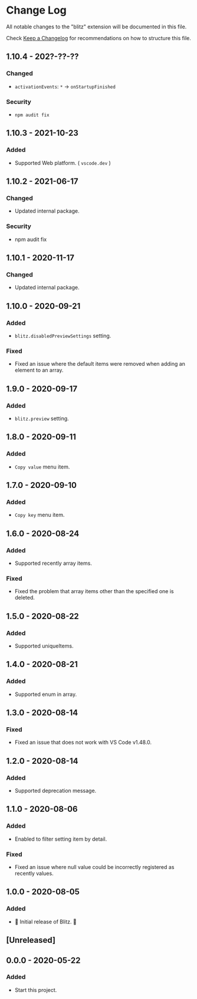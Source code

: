 # Change Log

All notable changes to the "blitz" extension will be documented in this file.

Check [Keep a Changelog](http://keepachangelog.com/) for recommendations on how to structure this file.

## 1.10.4 - 202?-??-??

### Changed

- `activationEvents`: `*` -> `onStartupFinished`

### Security

- `npm audit fix`

## 1.10.3 - 2021-10-23

### Added

- Supported Web platform. ( `vscode.dev` )

## 1.10.2 - 2021-06-17

### Changed

- Updated internal package.

### Security

- npm audit fix

## 1.10.1 - 2020-11-17

### Changed

- Updated internal package.

## 1.10.0 - 2020-09-21

### Added

- `blitz.disabledPreviewSettings` setting.

### Fixed

- Fixed an issue where the default items were removed when adding an element to an array.

## 1.9.0 - 2020-09-17

### Added

- `blitz.preview` setting.

## 1.8.0 - 2020-09-11

### Added

- `Copy value` menu item.

## 1.7.0 - 2020-09-10

### Added

- `Copy key` menu item.

## 1.6.0 - 2020-08-24

### Added

- Supported recently array items.

### Fixed

- Fixed the problem that array items other than the specified one is deleted.

## 1.5.0 - 2020-08-22

### Added

- Supported uniqueItems.

## 1.4.0 - 2020-08-21

### Added

- Supported enum in array.

## 1.3.0 - 2020-08-14

### Fixed

- Fixed an issue that does not work with VS Code v1.48.0.

## 1.2.0 - 2020-08-14

### Added

- Supported deprecation message.

## 1.1.0 - 2020-08-06

### Added

- Enabled to filter setting item by detail.

### Fixed

- Fixed an issue where null value could be incorrectly registered as recently values.

## 1.0.0 - 2020-08-05

### Added

- 🎊 Initial release of Blitz. 🎉

## [Unreleased]

## 0.0.0 - 2020-05-22

### Added

- Start this project.
